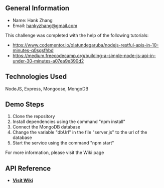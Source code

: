## General Information
- Name: Hank Zhang
- Email: hankyzhang@gmail.com

This challenge was completed with the help of the following tutorials:
- https://www.codementor.io/olatundegaruba/nodejs-restful-apis-in-10-minutes-q0sgsfhbd
- https://medium.freecodecamp.org/building-a-simple-node-js-api-in-under-30-minutes-a07ea9e390d2

## Technologies Used
NodeJS, Express, Mongoose, MongoDB

## Demo Steps
1. Clone the repository
1. Install dependencies using the command "npm install"
1. Connect the MongoDB database
1. Change the variable "dbUrl" in the file "server.js" to the url of the database
1. Start the service using the command "npm start"

For more information, please visit the Wiki page

## API Reference
- **[Visit Wiki](https://github.com/HankyZ/marketplace/wiki)**
